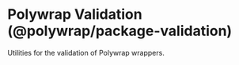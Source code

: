 # Polywrap Validation (@polywrap/package-validation)

Utilities for the validation of Polywrap wrappers.
